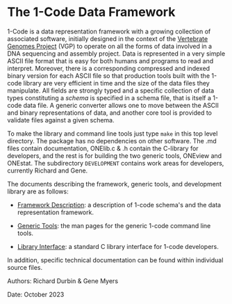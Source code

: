 # The 1-Code Data Framework

1-Code is a data representation framework with a growing collection of associated software,
initially designed in the context of the
[Vertebrate Genomes Project](http://vertebrategenomesproject.org) (VGP) to operate on all the forms of 
data involved in a DNA sequencing and assembly project.   Data is represented in a very simple ASCII file format that is easy for both humans and
programs to read and interpret.  Moreover, there is a corresponding compressed and indexed binary
version for each ASCII file so that production tools built with the 1-code library are very efficient in time and the
size of the data files they manipulate.  All fields are strongly typed and a specific collection of data types constituting a *schema* is
specified in a schema file, that is itself a 1-code data file.  A generic converter allows one to move between the ASCII and
binary representations of data, and another core tool is provided to validate files against a 
given schema.

To make the library and command line tools just type ```make``` in this top
level directory.  The package has no dependencies on other software.  The .md files contain documentation, ONElib.c & .h contain the C-library for developers, and the rest is for building the two generic tools, ONEview and ONEstat.  The subdirectory `DEVELOPMENT` contains work areas for developers, currently Richard and Gene.

The documents describing the framework, generic tools, and development library are as follows:

- [Framework Description](https://github.com/thegenemyers/ONE-Code/blob/master/Format-description.md): a description of 1-code schema's and the data representation framework.

- [Generic Tools](https://github.com/thegenemyers/ONE-Code/blob/master/Generic-tools.md): the man pages for the generic 1-code command line tools.

- [Library Interface](https://github.com/thegenemyers/ONE-Code/blob/master/Library-interface.md):
a standard C library interface for 1-code developers.

In addition, specific technical documentation can be found within individual source files.

Authors:  Richard Durbin & Gene Myers

Date: October 2023
